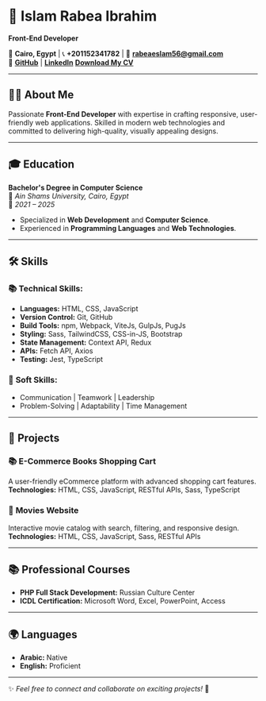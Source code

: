 # 👋 **Islam Rabea Ibrahim**  
**Front-End Developer**  

📍 **Cairo, Egypt** | 📞 **+201152341782** | 📧 **[rabeaeslam56@gmail.com](mailto:rabeaeslam56@gmail.com)**  
🔗 [**GitHub**](https://github.com/islam-rabia?tab=repositories) | [**LinkedIn**](https://www.linkedin.com/in/islam-rabea-ibrahim-14bab42a2)  [**Download My CV**](https://docs.google.com/document/d/1rg0_Ydhu07RiOT4eG5iub5O4oKspY1dm0r5ZdLnoGCs/edit?usp=drive_link)  

---

## 🧑‍💻 **About Me**  
Passionate **Front-End Developer** with expertise in crafting responsive, user-friendly web applications. Skilled in modern web technologies and committed to delivering high-quality, visually appealing designs.  

---

## 🎓 **Education**  
**Bachelor's Degree in Computer Science**  
📍 *Ain Shams University, Cairo, Egypt*  
📅 *2021 – 2025*  

- Specialized in **Web Development** and **Computer Science**.  
- Experienced in **Programming Languages** and **Web Technologies**.  

---

## 🛠️ **Skills**  

### 📚 **Technical Skills:**  
- **Languages:** HTML, CSS, JavaScript  
- **Version Control:** Git, GitHub  
- **Build Tools:** npm, Webpack, ViteJs, GulpJs, PugJs  
- **Styling:** Sass, TailwindCSS, CSS-in-JS, Bootstrap  
- **State Management:** Context API, Redux  
- **APIs:** Fetch API, Axios  
- **Testing:** Jest, TypeScript  

### 🤝 **Soft Skills:**  
- Communication | Teamwork | Leadership  
- Problem-Solving | Adaptability | Time Management  

---

## 🚀 **Projects**  

### 📚 **E-Commerce Books Shopping Cart**  
A user-friendly eCommerce platform with advanced shopping cart features.  
**Technologies:** HTML, CSS, JavaScript, RESTful APIs, Sass, TypeScript  

### 🎥 **Movies Website**  
Interactive movie catalog with search, filtering, and responsive design.  
**Technologies:** HTML, CSS, JavaScript, Sass, RESTful APIs  

---

## 📚 **Professional Courses**  
- **PHP Full Stack Development:** Russian Culture Center  
- **ICDL Certification:** Microsoft Word, Excel, PowerPoint, Access  

---

## 🌍 **Languages**  
- **Arabic:** Native  
- **English:** Proficient  

---

✨ *Feel free to connect and collaborate on exciting projects!* 🚀  

